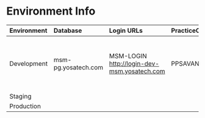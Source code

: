 # Environment Info

| Environment | Database | Login URLs | PracticeCode | UserCode | Password | API URLs
| :-----------| :-------             | :--------- | :------------| :------ | :---------- | :----------
|Development|msm-pg.yosatech.com| MSM-LOGIN http://login-dev-msm.yosatech.com | PPSAVANI01|jivrajmehta|admin@admin1234| API-Gateway http://msm-api.yosatech.com MSM-PM  http://msm-pm-dev-msm.yosatech.com
|Staging|
|Production|

